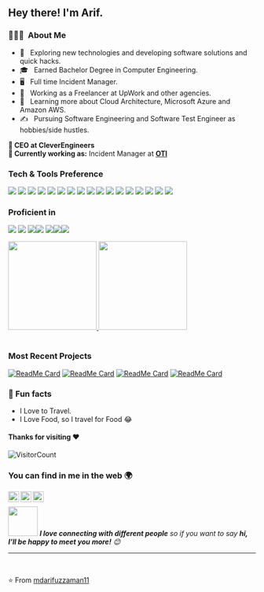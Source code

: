 <h2> Hey there! I'm Arif.</h2>

<!--heading-->
<h3> 👨🏻‍💻 &nbsp;About Me </h3>

<!--about me-->
- 🤔 &nbsp; Exploring new technologies and developing software solutions and quick hacks.
- 🎓 &nbsp; Earned Bachelor Degree in Computer Engineering.
- 🖥 &nbsp; Full time Incident Manager.
- 💼 &nbsp; Working as a Freelancer at UpWork and other agencies.
- 🌱 &nbsp; Learning more about Cloud Architecture, Microsoft Azure and Amazon AWS.   
- ✍️ &nbsp; Pursuing Software Engineering and Software Test Engineer as hobbies/side hustles.

<!--Current Position-->
**👨‍ CEO at CleverEngineers <br />**
**💼 Currently working as:** Incident Manager at <a href="https://www1.nyc.gov/site/doitt/index.page" target="_blank"><b>OTI</b></a>


<!--what I know -->
### Tech & Tools Preference

<img src = "https://img.shields.io/badge/-HTML5-E34F26?style=flat&logo=html5&logoColor=white"> <img src = "https://img.shields.io/badge/-CSS3-1572B6?style=flat&logo=css3&logoColor=white">
<img src="https://img.shields.io/badge/-Bootstrap-563D7C?style=flat&logo=bootstrap&logoColor=white">
<img src="https://img.shields.io/badge/-JavaScript-eed718?style=flat&logo=javascript&logoColor=ffffff">
<img src="https://img.shields.io/badge/-Sass-cc6699?style=flat&logo=sass&logoColor=ffffff">
<img src="https://img.shields.io/badge/-React-000000?style=flat&logo=react&logoColor=00c8ff">
<img src="https://img.shields.io/badge/-MongoDB-4DB33D?style=flat&logo=mongodb&logoColor=FFFFFF">
<img src="https://img.shields.io/badge/-GraphQL-e535ab?style=flat&logo=graphql&logoColor=FFFFFF">
<img src="https://img.shields.io/badge/-MySQL-F29111?style=flat&logo=mysql&logoColor=FFFFFF">
<img src="https://img.shields.io/badge/-Express.js-787878?style=flat">
<img src="https://img.shields.io/badge/-Node.js-3C873A?style=flat&logo=Node.js&logoColor=white">
<img src="https://img.shields.io/badge/-Firebase-FFA611?style=flat&logo=firebase&logoColor=FFFFFF">
<img src="http://img.shields.io/badge/-Google%20Cloud%20Platform-4285F4?style=flat&logo=google%20cloud&logoColor=white">
<img src="https://img.shields.io/badge/-Progressive Web Apps-5A0FC8?style=flat">
<img src="http://img.shields.io/badge/-Git-F1502F?style=flat&logo=git&logoColor=FFFFFF">
<img src="http://img.shields.io/badge/-Github-000000?style=flat&logo=github&logoColor=FFFFFF">
<img src="http://img.shields.io/badge/-VS%20Code-007ACC?style=flat&logo=visual%20studio%20code&logoColor=white">


<!--Other Languages I am Learning-->
### Proficient in
<img src="http://img.shields.io/badge/-Java-F89820?style=flat&logo=java&logoColor=white"> <img src="https://img.shields.io/badge/-C%20&%20C++-659ad2?style=flat&logo=c%2B%2B&logoColor=ffffff"> <img src="https://img.shields.io/badge/-Python-black?style=flat&logo=python&logoColor=white"><img src = "https://img.shields.io/badge/-HTML5-E34F26?style=flat&logo=html5&logoColor=white"> <img src = "https://img.shields.io/badge/-CSS3-1572B6?style=flat&logo=css3&logoColor=white"><img src="https://img.shields.io/badge/-React-000000?style=flat&logo=react&logoColor=00c8ff"><img src="https://img.shields.io/badge/-JavaScript-eed718?style=flat&logo=javascript&logoColor=ffffff">

<!--GITHUB Profile stats-->
<a href="https://github.com/mdarifuzzaman11">
  <img height="180em" src="https://github-readme-stats.vercel.app/api?username=mdarifuzzaman11&theme=buefy&show_icons=true" />
  <img height="180em" src="https://github-readme-stats.vercel.app/api/top-langs/?username=mdarifuzzaman11&theme=buefy&layout=compact" />
</a>

<br/>

<!--Current Projects I am working on-->
<br>

### Most Recent Projects

[![ReadMe Card](https://github-readme-stats.vercel.app/api/pin/?username=mdarifuzzaman11&repo=disney-plus-clone)](https://github.com/mdarifuzzaman11/disney-plus-clone)
[![ReadMe Card](https://github-readme-stats.vercel.app/api/pin/?username=mdarifuzzaman11&repo=Carfax_VIN_Automations)](https://github.com/mdarifuzzaman11/Carfax_VIN_Automations)
[![ReadMe Card](https://github-readme-stats.vercel.app/api/pin/?username=mdarifuzzaman11&repo=Expense-Tracker-Using-React-JS)](https://github.com/mdarifuzzaman11/Expense-Tracker-Using-React-JS)
[![ReadMe Card](https://github-readme-stats.vercel.app/api/pin/?username=mdarifuzzaman11&repo=Covid19_Tracker)](https://github.com/mdarifuzzaman11/Covid19_Tracker)
<br />
</details>
<!--My profile Visitor Stats
![visitors](https://visitor-badge.laobi.icu/badge?page_id=mdarifuzzaman11.mdarifuzzaman11)
-->

### 🌴 Fun facts
- I Love to Travel.
- I Love Food, so I travel for Food 😂

 #### Thanks for visiting :heart:
![VisitorCount](https://profile-counter.glitch.me/mdarifuzzaman11/count.svg)

<!--My Social Media Accounts-->
### You can find in me in the web 🌍

<a href="https://www.linkedin.com/in/md-arifuzzaman11//">
  <img align="left" alt="Arif's LinkedIn" width="22px" src="https://cdn.jsdelivr.net/npm/simple-icons@v3/icons/linkedin.svg" />
</a>
<a href="https://github.com/mdarifuzzaman11/">
  <img align="left" alt="Arif's Github" width="22px" src="https://cdn.jsdelivr.net/npm/simple-icons@v3/icons/github.svg" />
</a>
<a href="https://www.instagram.com/_mdarifuzzaman/">
  <img align="left" alt="Arif's Instagram" width="22px" src="https://cdn.jsdelivr.net/npm/simple-icons@v3/icons/instagram.svg" />
</a>

<br>

<img src="https://media.giphy.com/media/LnQjpWaON8nhr21vNW/giphy.gif" width="60"> <em><b>I love connecting with different people</b> so if you want to say <b>hi, I'll be happy to meet you more!</b> 😊</em>

---
<br>



⭐️ From [mdarifuzzaman11](https://github.com/mdarifuzzaman11)
